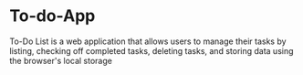 # To-do-App
To-Do List is a web application that allows users to manage their tasks by listing, checking off completed tasks, deleting tasks, and storing data using the browser's local storage
